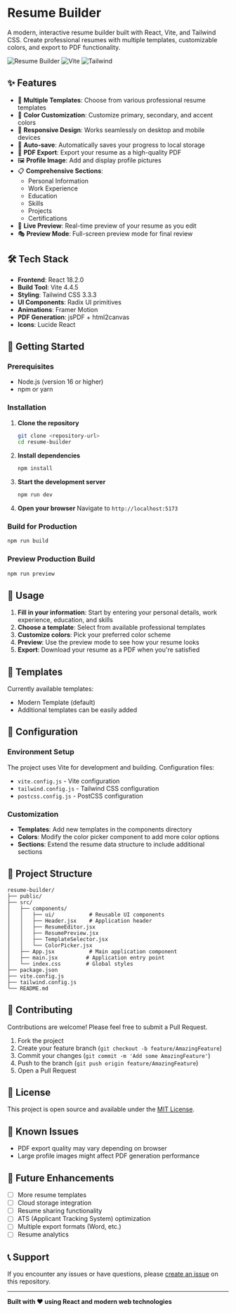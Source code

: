 # Resume Builder

A modern, interactive resume builder built with React, Vite, and Tailwind CSS. Create professional resumes with multiple templates, customizable colors, and export to PDF functionality.

![Resume Builder](https://img.shields.io/badge/React-18.2.0-blue)
![Vite](https://img.shields.io/badge/Vite-4.4.5-646CFF)
![Tailwind](https://img.shields.io/badge/Tailwind-3.3.3-38B2AC)

## ✨ Features

- 🎨 **Multiple Templates**: Choose from various professional resume templates
- 🌈 **Color Customization**: Customize primary, secondary, and accent colors
- 📱 **Responsive Design**: Works seamlessly on desktop and mobile devices
- 💾 **Auto-save**: Automatically saves your progress to local storage
- 📄 **PDF Export**: Export your resume as a high-quality PDF
- 🖼️ **Profile Image**: Add and display profile pictures
- 📋 **Comprehensive Sections**: 
  - Personal Information
  - Work Experience
  - Education
  - Skills
  - Projects
  - Certifications
- 👀 **Live Preview**: Real-time preview of your resume as you edit
- 🎭 **Preview Mode**: Full-screen preview mode for final review

## 🛠️ Tech Stack

- **Frontend**: React 18.2.0
- **Build Tool**: Vite 4.4.5
- **Styling**: Tailwind CSS 3.3.3
- **UI Components**: Radix UI primitives
- **Animations**: Framer Motion
- **PDF Generation**: jsPDF + html2canvas
- **Icons**: Lucide React

## 🚀 Getting Started

### Prerequisites

- Node.js (version 16 or higher)
- npm or yarn

### Installation

1. **Clone the repository**
   ```bash
   git clone <repository-url>
   cd resume-builder
   ```

2. **Install dependencies**
   ```bash
   npm install
   ```

3. **Start the development server**
   ```bash
   npm run dev
   ```

4. **Open your browser**
   Navigate to `http://localhost:5173`

### Build for Production

```bash
npm run build
```

### Preview Production Build

```bash
npm run preview
```

## 📖 Usage

1. **Fill in your information**: Start by entering your personal details, work experience, education, and skills
2. **Choose a template**: Select from available professional templates
3. **Customize colors**: Pick your preferred color scheme
4. **Preview**: Use the preview mode to see how your resume looks
5. **Export**: Download your resume as a PDF when you're satisfied

## 🎨 Templates

Currently available templates:
- Modern Template (default)
- Additional templates can be easily added

## 🔧 Configuration

### Environment Setup

The project uses Vite for development and building. Configuration files:

- `vite.config.js` - Vite configuration
- `tailwind.config.js` - Tailwind CSS configuration
- `postcss.config.js` - PostCSS configuration

### Customization

- **Templates**: Add new templates in the components directory
- **Colors**: Modify the color picker component to add more color options
- **Sections**: Extend the resume data structure to include additional sections

## 📁 Project Structure

```
resume-builder/
├── public/
├── src/
│   ├── components/
│   │   ├── ui/           # Reusable UI components
│   │   ├── Header.jsx    # Application header
│   │   ├── ResumeEditor.jsx
│   │   ├── ResumePreview.jsx
│   │   ├── TemplateSelector.jsx
│   │   └── ColorPicker.jsx
│   ├── App.jsx           # Main application component
│   ├── main.jsx         # Application entry point
│   └── index.css        # Global styles
├── package.json
├── vite.config.js
├── tailwind.config.js
└── README.md
```

## 🤝 Contributing

Contributions are welcome! Please feel free to submit a Pull Request.

1. Fork the project
2. Create your feature branch (`git checkout -b feature/AmazingFeature`)
3. Commit your changes (`git commit -m 'Add some AmazingFeature'`)
4. Push to the branch (`git push origin feature/AmazingFeature`)
5. Open a Pull Request

## 📝 License

This project is open source and available under the [MIT License](LICENSE).

## 🐛 Known Issues

- PDF export quality may vary depending on browser
- Large profile images might affect PDF generation performance

## 🔮 Future Enhancements

- [ ] More resume templates
- [ ] Cloud storage integration
- [ ] Resume sharing functionality
- [ ] ATS (Applicant Tracking System) optimization
- [ ] Multiple export formats (Word, etc.)
- [ ] Resume analytics

## 📞 Support

If you encounter any issues or have questions, please [create an issue](../../issues) on this repository.

---

**Built with ❤️ using React and modern web technologies**
